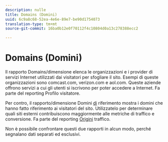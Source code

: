 ```yaml
---
description: nulle
title: Domains (Domini)
uuid: 6c9a8c68-52ea-4e6e-89e7-be90d1754073
translation-type: tm+mt
source-git-commit: 16ba0b12e0f70112f4c10804d0a13c278388ecc2

---
```



# Domains (Domini)

Il rapporto Domains/dimensione elenca le organizzazioni e i provider di servizi Internet utilizzati dai visitatori per sfogliare il sito. Esempi di queste organizzazioni sono comcast.com, verizon.com e aol.com. Queste aziende offrono servizi a cui gli utenti si iscrivono per poter accedere a Internet. Fa parte del reporting Profilo [](reports-visitor-profile.md) visitatore.

Per contro, il rapporto/dimensione Domini [di](/help/components/c-variables/dimensionslist/reports-referring-domains.md) riferimento mostra i domini che hanno fatto riferimento ai visitatori del sito. Utilizzatelo per determinare quali siti esterni contribuiscono maggiormente alle metriche di traffico e conversione. Fa parte del reporting [Origini](reports-traffic-sources.md) traffico.

Non è possibile confrontare questi due rapporti in alcun modo, perché segnalano dati separati ed esclusivi.
